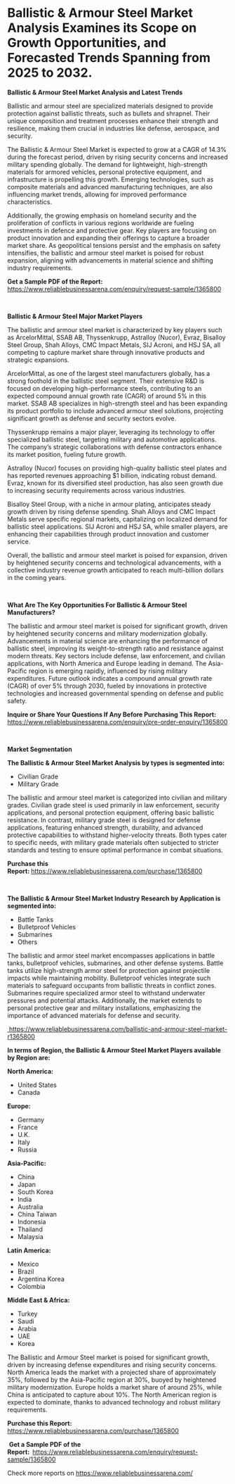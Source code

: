 <p><h1>Ballistic & Armour Steel Market Analysis Examines its Scope on Growth Opportunities, and Forecasted Trends Spanning from 2025 to 2032.</h1></p><p><strong>Ballistic & Armour Steel Market Analysis and Latest Trends</strong></p>
<p><p>Ballistic and armour steel are specialized materials designed to provide protection against ballistic threats, such as bullets and shrapnel. Their unique composition and treatment processes enhance their strength and resilience, making them crucial in industries like defense, aerospace, and security.</p><p>The Ballistic & Armour Steel Market is expected to grow at a CAGR of 14.3% during the forecast period, driven by rising security concerns and increased military spending globally. The demand for lightweight, high-strength materials for armored vehicles, personal protective equipment, and infrastructure is propelling this growth. Emerging technologies, such as composite materials and advanced manufacturing techniques, are also influencing market trends, allowing for improved performance characteristics.</p><p>Additionally, the growing emphasis on homeland security and the proliferation of conflicts in various regions worldwide are fueling investments in defence and protective gear. Key players are focusing on product innovation and expanding their offerings to capture a broader market share. As geopolitical tensions persist and the emphasis on safety intensifies, the ballistic and armour steel market is poised for robust expansion, aligning with advancements in material science and shifting industry requirements.</p></p>
<p><strong>Get a Sample PDF of the Report:&nbsp;</strong> <a href="https://www.reliablebusinessarena.com/enquiry/request-sample/1365800?utm_campaign=3118&utm_medium=2&utm_source=Github&utm_content=ia&utm_term=22032025&utm_id=ballistic-armour-steel">https://www.reliablebusinessarena.com/enquiry/request-sample/1365800</a></p>
<p>&nbsp;</p>
<p><strong>Ballistic & Armour Steel Major Market Players</strong></p>
<p><p>The ballistic and armour steel market is characterized by key players such as ArcelorMittal, SSAB AB, Thyssenkrupp, Astralloy (Nucor), Evraz, Bisalloy Steel Group, Shah Alloys, CMC Impact Metals, SIJ Acroni, and HSJ SA, all competing to capture market share through innovative products and strategic expansions.</p><p>ArcelorMittal, as one of the largest steel manufacturers globally, has a strong foothold in the ballistic steel segment. Their extensive R&D is focused on developing high-performance steels, contributing to an expected compound annual growth rate (CAGR) of around 5% in this market. SSAB AB specializes in high-strength steel and has been expanding its product portfolio to include advanced armour steel solutions, projecting significant growth as defense and security sectors evolve.</p><p>Thyssenkrupp remains a major player, leveraging its technology to offer specialized ballistic steel, targeting military and automotive applications. The company’s strategic collaborations with defense contractors enhance its market position, fueling future growth.</p><p>Astralloy (Nucor) focuses on providing high-quality ballistic steel plates and has reported revenues approaching $1 billion, indicating robust demand. Evraz, known for its diversified steel production, has also seen growth due to increasing security requirements across various industries.</p><p>Bisalloy Steel Group, with a niche in armour plating, anticipates steady growth driven by rising defense spending. Shah Alloys and CMC Impact Metals serve specific regional markets, capitalizing on localized demand for ballistic steel applications. SIJ Acroni and HSJ SA, while smaller players, are enhancing their capabilities through product innovation and customer service.</p><p>Overall, the ballistic and armour steel market is poised for expansion, driven by heightened security concerns and technological advancements, with a collective industry revenue growth anticipated to reach multi-billion dollars in the coming years.</p></p>
<p>&nbsp;</p>
<p><strong>What Are The Key Opportunities For Ballistic & Armour Steel Manufacturers?</strong></p>
<p><p>The ballistic and armour steel market is poised for significant growth, driven by heightened security concerns and military modernization globally. Advancements in material science are enhancing the performance of ballistic steel, improving its weight-to-strength ratio and resistance against modern threats. Key sectors include defense, law enforcement, and civilian applications, with North America and Europe leading in demand. The Asia-Pacific region is emerging rapidly, influenced by rising military expenditures. Future outlook indicates a compound annual growth rate (CAGR) of over 5% through 2030, fueled by innovations in protective technologies and increased governmental spending on defense and public safety.</p></p>
<p><strong>Inquire or Share Your Questions If Any Before Purchasing This Report:</strong> <a href="https://www.reliablebusinessarena.com/enquiry/pre-order-enquiry/1365800?utm_campaign=3118&utm_medium=2&utm_source=Github&utm_content=ia&utm_term=22032025&utm_id=ballistic-armour-steel">https://www.reliablebusinessarena.com/enquiry/pre-order-enquiry/1365800</a></p>
<p>&nbsp;</p>
<p><strong>Market Segmentation</strong></p>
<p><strong>The Ballistic & Armour Steel Market Analysis by types is segmented into:</strong></p>
<p><ul><li>Civilian Grade</li><li>Military Grade</li></ul></p>
<p><p>The ballistic and armour steel market is categorized into civilian and military grades. Civilian grade steel is used primarily in law enforcement, security applications, and personal protection equipment, offering basic ballistic resistance. In contrast, military grade steel is designed for defense applications, featuring enhanced strength, durability, and advanced protective capabilities to withstand higher-velocity threats. Both types cater to specific needs, with military grade materials often subjected to stricter standards and testing to ensure optimal performance in combat situations.</p></p>
<p><strong>Purchase this Report:&nbsp;</strong><a href="https://www.reliablebusinessarena.com/purchase/1365800?utm_campaign=3118&utm_medium=2&utm_source=Github&utm_content=ia&utm_term=22032025&utm_id=ballistic-armour-steel">https://www.reliablebusinessarena.com/purchase/1365800</a></p>
<p>&nbsp;</p>
<p><strong>The Ballistic & Armour Steel Market Industry Research by Application is segmented into:</strong></p>
<p><ul><li>Battle Tanks</li><li>Bulletproof Vehicles</li><li>Submarines</li><li>Others</li></ul></p>
<p><p>The ballistic and armor steel market encompasses applications in battle tanks, bulletproof vehicles, submarines, and other defense systems. Battle tanks utilize high-strength armor steel for protection against projectile impacts while maintaining mobility. Bulletproof vehicles integrate such materials to safeguard occupants from ballistic threats in conflict zones. Submarines require specialized armor steel to withstand underwater pressures and potential attacks. Additionally, the market extends to personal protective gear and military installations, emphasizing the importance of advanced materials for defense and security.</p></p>
<p><a href="https://www.reliablebusinessarena.com/ballistic-and-armour-steel-market-r1365800?utm_campaign=3118&utm_medium=2&utm_source=Github&utm_content=ia&utm_term=22032025&utm_id=ballistic-armour-steel">&nbsp;https://www.reliablebusinessarena.com/ballistic-and-armour-steel-market-r1365800</a></p>
<p><strong>In terms of Region, the Ballistic & Armour Steel Market Players available by Region are:</strong></p>
<p>
    <p> <strong> North America: </strong>
        <ul>
            <li>United States</li>
            <li>Canada</li>
        </ul>
        </p> 
    <p> <strong> Europe: </strong>
        <ul>
            <li>Germany</li>
            <li>France</li>
            <li>U.K.</li>
            <li>Italy</li>
            <li>Russia</li>
        </ul>
        </p> 
    <p> <strong> Asia-Pacific: </strong>
        <ul>
            <li>China</li>
            <li>Japan</li>
            <li>South Korea</li>
            <li>India</li>
            <li>Australia</li>
            <li>China Taiwan</li>
            <li>Indonesia</li>
            <li>Thailand</li>
            <li>Malaysia</li>
        </ul>
        </p> 
    <p> <strong> Latin America: </strong>
        <ul>
            <li>Mexico</li>
            <li>Brazil</li>
            <li>Argentina Korea</li>
            <li>Colombia</li>
        </ul>
        </p> 
    <p> <strong> Middle East & Africa: </strong>
        <ul>
            <li>Turkey</li>
            <li>Saudi</li>
            <li>Arabia</li>
            <li>UAE</li>
            <li>Korea</li>
        </ul>
    </p>
    </p>
<p><p>The Ballistic and Armour Steel market is poised for significant growth, driven by increasing defense expenditures and rising security concerns. North America leads the market with a projected share of approximately 35%, followed by the Asia-Pacific region at 30%, buoyed by heightened military modernization. Europe holds a market share of around 25%, while China is anticipated to capture about 10%. The North American region is expected to dominate, thanks to advanced technology and robust military requirements.</p></p>
<p><strong>Purchase this Report: </strong><a href="https://www.reliablebusinessarena.com/purchase/1365800?utm_campaign=3118&utm_medium=2&utm_source=Github&utm_content=ia&utm_term=22032025&utm_id=ballistic-armour-steel">https://www.reliablebusinessarena.com/purchase/1365800</a></p>
<p>&nbsp;<strong>Get a Sample PDF of the Report:&nbsp;&nbsp;</strong><a href="https://www.reliablebusinessarena.com/enquiry/request-sample/1365800?utm_campaign=3118&utm_medium=2&utm_source=Github&utm_content=ia&utm_term=22032025&utm_id=ballistic-armour-steel">https://www.reliablebusinessarena.com/enquiry/request-sample/1365800</a></p>
<p><strong></strong></p>
<p>Check more reports on <a href="https://www.reliablebusinessarena.com/?utm_campaign=3118&utm_medium=2&utm_source=Github&utm_content=ia&utm_term=22032025&utm_id=ballistic-armour-steel">https://www.reliablebusinessarena.com/</a></p>